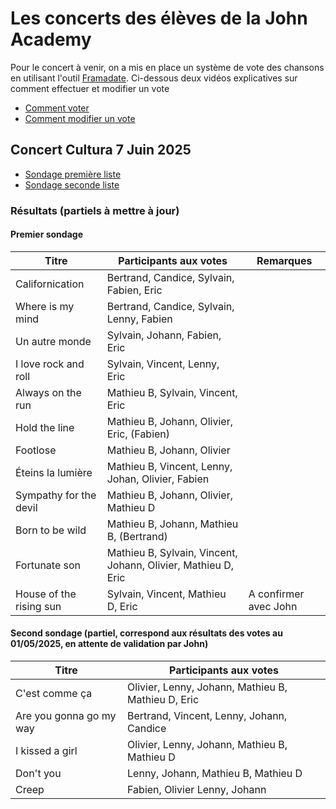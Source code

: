 # Les concerts des élèves de la John Academy

Pour le concert à venir, on a mis en place un système de vote des chansons en utilisant
l'outil [Framadate](https://framadate.org/abc/fr/).
Ci-dessous deux vidéos explicatives sur comment effectuer et modifier un vote

- [Comment voter](./sondage_comment.mov)
- [Comment modifier un vote](./sondage_comment_modifier_son_vote.mov)

## Concert Cultura 7 Juin 2025

- [Sondage première liste](https://framadate.org/mEcZF4eoZ8MyTJTp)
- [Sondage seconde liste](https://framadate.org/aataKTwelHeNLIcA)

### Résultats (partiels à mettre à jour)

#### Premier sondage

| Titre                   | Participants aux votes                                        | Remarques             |
|-------------------------|---------------------------------------------------------------|-----------------------|
| Californication         | Bertrand, Candice, Sylvain, Fabien, Eric                      |                       |
| Where is my mind        | Bertrand, Candice, Sylvain, Lenny, Fabien                     |                       |
| Un autre monde          | Sylvain, Johann, Fabien, Eric                                 |                       |
| I love rock and roll    | Sylvain, Vincent, Lenny, Eric                                 |                       |
| Always on the run       | Mathieu B, Sylvain, Vincent, Eric                             |                       |
| Hold the line           | Mathieu B, Johann, Olivier, Eric, (Fabien)                    |                       |
| Footlose                | Mathieu B, Johann, Olivier                                    |                       |
| Éteins la lumière       | Mathieu B, Vincent, Lenny, Johan, Olivier, Fabien             |                       |
| Sympathy for the devil  | Mathieu B, Johann, Olivier, Mathieu D                         |                       |
| Born to be wild         | Mathieu B, Johann, Mathieu B, (Bertrand)                      |                       |
| Fortunate son           | Mathieu B, Sylvain, Vincent, Johann, Olivier, Mathieu D, Eric |                       |
| House of the rising sun | Sylvain, Vincent, Mathieu D, Eric                             | A confirmer avec John |

#### Second sondage (partiel, correspond aux résultats des votes au 01/05/2025, en attente de validation par John)

| Titre                   | Participants aux votes                             |
|-------------------------|----------------------------------------------------|
| C'est comme ça          | Olivier, Lenny, Johann, Mathieu B, Mathieu D, Eric |
| Are you gonna go my way | Bertrand, Vincent, Lenny, Johann, Candice          |
| I kissed a girl         | Olivier, Lenny, Johann, Mathieu B, Mathieu D       |
| Don't you               | Lenny, Johann, Mathieu B, Mathieu D                |
| Creep                   | Fabien, Olivier Lenny, Johann                      |